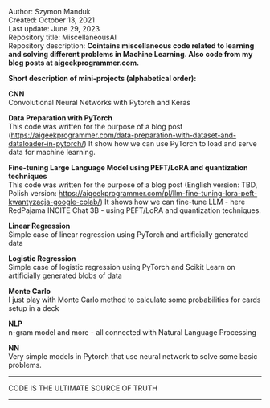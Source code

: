 Author: Szymon Manduk<br>
Created: October 13, 2021<br>
Last update: June 29, 2023<br>
Repository title: MiscellaneousAI<br>
Repository description: <b>Cointains miscellaneous code related to learning and solving different problems in Machine Learning. Also code from my blog posts at aigeekprogrammer.com.</b><br>

<b>Short description of mini-projects (alphabetical order):</b>

<b>CNN</b><br>
Convolutional Neural Networks with Pytorch and Keras

<b>Data Preparation with PyTorch</b><br>
This code was written for the purpose of a blog post (https://aigeekprogrammer.com/data-preparation-with-dataset-and-dataloader-in-pytorch/)
It show how we can use PyTorch to load and serve data for machine learning.

<b>Fine-tuning Large Language Model using PEFT/LoRA and quantization techniques</b><br>
This code was written for the purpose of a blog post (English version: TBD, Polish version: https://aigeekprogrammer.com/pl/llm-fine-tuning-lora-peft-kwantyzacja-google-colab/)
It shows how we can fine-tune LLM - here RedPajama INCITE Chat 3B - using PEFT/LoRA and quantization techniques.

<b>Linear Regression</b><br>
Simple case of linear regression using PyTorch and artificially generated data

<b>Logistic Regression</b><br>
Simple case of logistic regression using PyTorch and Scikit Learn on artificially generated blobs of data

<b>Monte Carlo</b><br>
I just play with Monte Carlo method to calculate some probabilities for cards setup in a deck

<b>NLP</b><br>
n-gram model and more - all connected with Natural Language Processing 

<b>NN</b><br>
Very simple models in Pytorch that use neural network to solve some basic problems. 

************************************
CODE IS THE ULTIMATE SOURCE OF TRUTH
************************************
